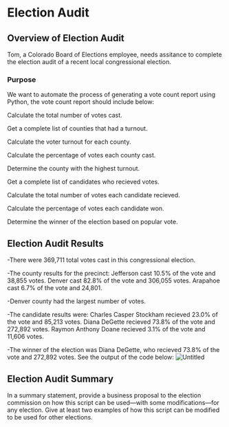 # Election Audit

## Overview of Election Audit
Tom, a Colorado Board of Elections employee, needs assitance to complete the election audit of a recent local congressional election.

### Purpose
We want to automate the process of generating a vote count report using Python, the vote count report should include below:

Calculate the total number of votes cast.

Get a complete list of counties that had a turnout.

Calculate the voter turnout for each county.

Calculate the percentage of votes each county cast.

Determine the county with the highest turnout.

Get a complete list of candidates who recieved votes.

Calculate the total number of votes each candidate recieved.

Calculate the percentage of votes each candidate won.

Determine the winner of the election based on popular vote.


## Election Audit Results

-There were 369,711 total votes cast in this congressional election.

-The county results for the precinct:
Jefferson cast 10.5% of the vote and 38,855 votes.
Denver cast 82.8% of the vote and 306,055 votes.
Arapahoe cast 6.7% of the vote and 24,801.

-Denver county had the largest number of votes.

-The candidate results were:
Charles Casper Stockham recieved 23.0% of the vote and 85,213 votes.
Diana DeGette recieved 73.8% of the vote and 272,892 votes.
Raymon Anthony Doane recieved 3.1% of the vote and 11,606 votes.

-The winner of the election was Diana DeGette, who recieved 73.8% of the vote and 272,892 votes.
See the output of the code below:
![Untitled](https://user-images.githubusercontent.com/38533045/126882462-8dce4aa0-9228-45d6-8436-a5d132b8b54e.png)

## Election Audit Summary
In a summary statement, provide a business proposal to the election commission on how this script can be used—with some modifications—for any election. Give at least two examples of how this script can be modified to be used for other elections.
